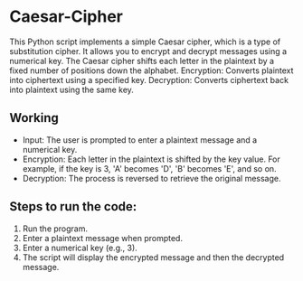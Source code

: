 # Caesar-Cipher
This Python script implements a simple Caesar cipher, which is a type of substitution cipher. It allows you to encrypt and decrypt messages using a numerical key. The Caesar cipher shifts each letter in the plaintext by a fixed number of positions down the alphabet.
Encryption: Converts plaintext into ciphertext using a specified key.
Decryption: Converts ciphertext back into plaintext using the same key.

## Working
- Input: The user is prompted to enter a plaintext message and a numerical key.
- Encryption: Each letter in the plaintext is shifted by the key value. For example, if the key is 3, 'A' becomes 'D', 'B' becomes 'E', and so on.
- Decryption: The process is reversed to retrieve the original message.

## Steps to run the code:
1. Run the program.
2. Enter a plaintext message when prompted.
3. Enter a numerical key (e.g., 3).
4. The script will display the encrypted message and then the decrypted message.
   

